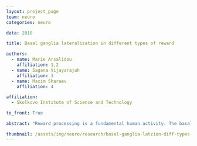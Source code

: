 ```yaml
---
layout: project_page
team: neuro
categories: neuro

data: 2018

title: Basal ganglia lateralization in different types of reward

authors:
  - name: Marie Arsalidou
    affiliation: 1,2
  - name: Sagana Vijayarajah
    affiliation: 3
  - name: Maxim Sharaev
    affiliation: 4

affiliation:
  - Skolkovo Institute of Science and Technology

to_front: True

abstract: "Reward processing is a fundamental human activity. The basal ganglia are recognized for their role in reward processes; however, specific roles of the different nuclei (e.g., nucleus accumbens, caudate, putamen and globus pallidus) remain unclear. Using quantitative meta-analyses we assessed whole-brain and basal ganglia specific contributions to money, erotic, and food reward processing. We analyzed data from 190 fMRI studies which reported stereotaxic coordinates of whole-brain, within-group results from healthy adult participants. Results showed concordance in overlapping and distinct cortical and sub-cortical brain regions as a function of reward type. Common to all reward types was concordance in basal ganglia nuclei, with distinct differences in hemispheric dominance and spatial extent in response to the different reward types. Food reward processing favored the right hemisphere; erotic rewards favored the right lateral globus pallidus and left caudate body. Money rewards engaged the basal ganglia bilaterally including its most anterior part, nucleus accumbens. We conclude by proposing a model of common reward processing in the basal ganglia and separate models for money, erotic, and food rewards."

thumbnail: /assets/img/neuro/research/basal-ganglia-latzion-diff-types-of-reward.png
---
```


